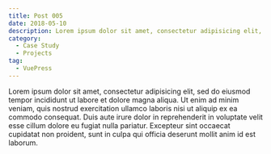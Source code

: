 ```yaml
---
title: Post 005
date: 2018-05-10
description: Lorem ipsum dolor sit amet, consectetur adipisicing elit, sed do eiusmod tempor incididunt ut labore et dolore magna aliqua.
category:
  - Case Study
  - Projects
tag:
  - VuePress
---
```


Lorem ipsum dolor sit amet, consectetur adipisicing elit, sed do eiusmod tempor incididunt ut labore et dolore magna aliqua. Ut enim ad minim veniam, quis nostrud exercitation ullamco laboris nisi ut aliquip ex ea commodo consequat. Duis aute irure dolor in reprehenderit in voluptate velit esse cillum dolore eu fugiat nulla pariatur. Excepteur sint occaecat cupidatat non proident, sunt in culpa qui officia deserunt mollit anim id est laborum.

